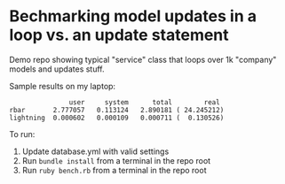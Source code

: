 # Bechmarking model updates in a loop vs. an update statement

Demo repo showing typical "service" class that loops over 1k "company" models
and updates stuff.

Sample results on my laptop:

```
               user     system      total        real
rbar       2.777057   0.113124   2.890181 ( 24.245212)
lightning  0.000602   0.000109   0.000711 (  0.130526)
```

To run:

1. Update database.yml with valid settings
2. Run `bundle install` from a terminal in the repo root
3. Run `ruby bench.rb` from a terminal in the repo root
